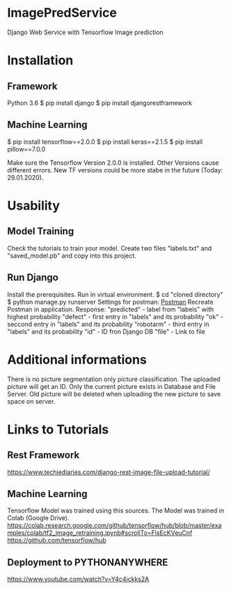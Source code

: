 # ImagePredService
Django Web Service with Tensorflow Image prediction

# Installation
## Framework
Python 3.6
$ pip install django
$ pip install djangorestframework

## Machine Learning
$ pip install tensorflow==2.0.0
$ pip install keras==2.1.5
$ pip install pillow==7.0.0

Make sure the Tensorflow Version 2.0.0 is installed. Other Versions cause different errors.
New TF versions could be more stabe in the future (Today: 29.01.2020).

# Usability
## Model Training
Check the tutorials to train your model.
Create two files "labels.txt" and "saved_model.pb" and copy into this project.

## Run Django
Install the prerequisites.
Run in virtual environment.
$ cd "cloned directory"
$ python manage.py runserver
Settings for postman:
[Postman](postman.jpg)
Recreate Postman in application.
Response:
"predicted" - label from "labels" with highest probability
"defect" - first entry in "labels" and its probability
"ok" - seccond  entry in "labels" and its probability
"robotarm" - third entry in "labels" and its probability
"id" - ID fron Django DB
"file" - Link to file

# Additional informations
There is no picture segmentation only picture classification.
The uploaded picture will get an ID.
Only the current picture exists in Database and File Server.
Old picture will be deleted when uploading the new picture to save space on server.

# Links to Tutorials
## Rest Framework
https://www.techiediaries.com/django-rest-image-file-upload-tutorial/

## Machine Learning
Tensorflow Model was trained using this sources. The Model was trained in Colab (Google Drive).
https://colab.research.google.com/github/tensorflow/hub/blob/master/examples/colab/tf2_image_retraining.ipynb#scrollTo=FlsEcKVeuCnf https://github.com/tensorflow/hub

## Deployment to PYTHONANYWHERE
https://www.youtube.com/watch?v=Y4c4ickks2A